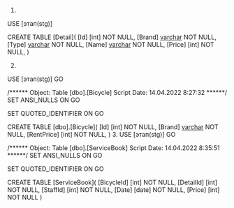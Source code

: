 1.
USE [этап(stg)]

CREATE TABLE [Detail](
	[Id] [int] NOT NULL,
	[Brand] [varchar](50) NOT NULL,
	[Type] [varchar](50) NOT NULL,
	[Name] [varchar](50) NOT NULL,
	[Price] [int] NOT NULL,
)

2.
USE [этап(stg)]
GO

/****** Object:  Table [dbo].[Bicycle]    Script Date: 14.04.2022 8:27:32 ******/
SET ANSI_NULLS ON
GO

SET QUOTED_IDENTIFIER ON
GO

CREATE TABLE [dbo].[Bicycle](
	[Id] [int] NOT NULL,
	[Brand] [varchar](50) NOT NULL,
	[RentPrice] [int] NOT NULL,
	)
3.
USE [этап(stg)]
GO

/****** Object:  Table [dbo].[ServiceBook]    Script Date: 14.04.2022 8:35:51 ******/
SET ANSI_NULLS ON
GO

SET QUOTED_IDENTIFIER ON
GO

CREATE TABLE [ServiceBook](
	[BicycleId] [int] NOT NULL,
	[DetailId] [int] NOT NULL,
	[StaffId] [int] NOT NULL,
	[Date] [date] NOT NULL,
	[Price] [int] NOT NULL
	)